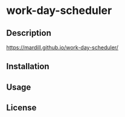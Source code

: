 # work-day-scheduler

## Description

https://mardill.github.io/work-day-scheduler/

## Installation

## Usage

## License
